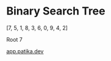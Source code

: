 # Binary Search Tree

[7, 5, 1, 8, 3, 6, 0, 9, 4, 2] 

Root 7

		
[app.patika.dev](https://app.patika.dev)

